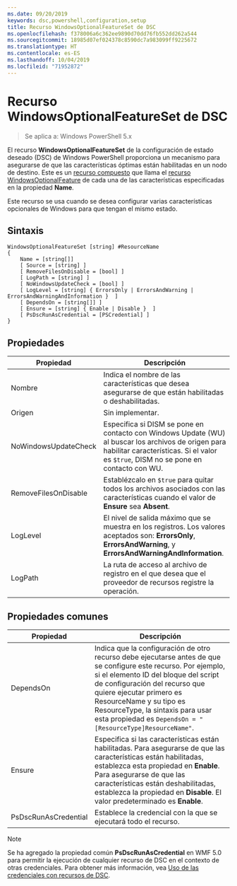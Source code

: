 ```yaml
---
ms.date: 09/20/2019
keywords: dsc,powershell,configuration,setup
title: Recurso WindowsOptionalFeatureSet de DSC
ms.openlocfilehash: f378006a6c362ee9890d70dd76fb552dd262a544
ms.sourcegitcommit: 18985d07ef024378c8590dc7a983099ff9225672
ms.translationtype: HT
ms.contentlocale: es-ES
ms.lasthandoff: 10/04/2019
ms.locfileid: "71952872"
---
```

# <a name="dsc-windowsoptionalfeatureset-resource"></a>Recurso WindowsOptionalFeatureSet de DSC

> Se aplica a: Windows PowerShell 5.x

El recurso **WindowsOptionalFeatureSet** de la configuración de estado deseado (DSC) de Windows PowerShell proporciona un mecanismo para asegurarse de que las características óptimas están habilitadas en un nodo de destino. Este es un [recurso compuesto](../../../resources/authoringResourceComposite.md) que llama el [recurso WindowsOptionalFeature](windowsOptionalFeatureResource.md) de cada una de las características especificadas en la propiedad **Name**.

Este recurso se usa cuando se desea configurar varias características opcionales de Windows para que tengan el mismo estado.

## <a name="syntax"></a>Sintaxis

```Syntax
WindowsOptionalFeatureSet [string] #ResourceName
{
    Name = [string[]]
    [ Source = [string] ]
    [ RemoveFilesOnDisable = [bool] ]
    [ LogPath = [string] ]
    [ NoWindowsUpdateCheck = [bool] ]
    [ LogLevel = [string] { ErrorsOnly | ErrorsAndWarning | ErrorsAndWarningAndInformation }  ]
    [ DependsOn = [string[]] ]
    [ Ensure = [string] { Enable | Disable }  ]
    [ PsDscRunAsCredential = [PSCredential] ]
}
```

## <a name="properties"></a>Propiedades

|Propiedad |Descripción |
|---|---|
|Nombre |Indica el nombre de las características que desea asegurarse de que están habilitadas o deshabilitadas. |
|Origen |Sin implementar. |
|NoWindowsUpdateCheck |Especifica si DISM se pone en contacto con Windows Update (WU) al buscar los archivos de origen para habilitar características. Si el valor es `$true`, DISM no se pone en contacto con WU. |
|RemoveFilesOnDisable |Establézcalo en `$true` para quitar todos los archivos asociados con las características cuando el valor de **Ensure** sea **Absent**. |
|LogLevel |El nivel de salida máximo que se muestra en los registros. Los valores aceptados son: **ErrorsOnly**, **ErrorsAndWarning**, y **ErrorsAndWarningAndInformation**. |
|LogPath |La ruta de acceso al archivo de registro en el que desea que el proveedor de recursos registre la operación. |

## <a name="common-properties"></a>Propiedades comunes

|Propiedad |Descripción |
|---|---|
|DependsOn |Indica que la configuración de otro recurso debe ejecutarse antes de que se configure este recurso. Por ejemplo, si el elemento ID del bloque del script de configuración del recurso que quiere ejecutar primero es ResourceName y su tipo es ResourceType, la sintaxis para usar esta propiedad es `DependsOn = "[ResourceType]ResourceName"`. |
|Ensure |Especifica si las características están habilitadas. Para asegurarse de que las características están habilitadas, establezca esta propiedad en **Enable**. Para asegurarse de que las características están deshabilitadas, establezca la propiedad en **Disable**. El valor predeterminado es **Enable**. |
|PsDscRunAsCredential |Establece la credencial con la que se ejecutará todo el recurso. |

> [!NOTE]
> Se ha agregado la propiedad común **PsDscRunAsCredential** en WMF 5.0 para permitir la ejecución de cualquier recurso de DSC en el contexto de otras credenciales. Para obtener más información, vea [Uso de las credenciales con recursos de DSC](../../../configurations/runasuser.md).